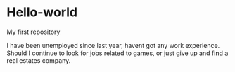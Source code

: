 # Hello-world
My first repository

I have been unemployed since last year, havent got any work experience. Should I continue to look for jobs related to games, or just give up and find a real estates company. 
